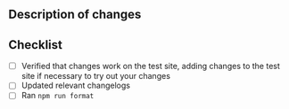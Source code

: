 ## Description of changes

<!--
Please describe your changes and link to related issues.
-->

## Checklist

<!--
Please do all of the following that apply to your PR.
If you are submitting an update to the source code of vad-web or vad-react,
all items will likely be relevant. You are welcome to create your PR as a draft
PR without having completed all items.
-->

- [ ] Verified that changes work on the test site, adding changes to the test site if necessary to try out your changes <!-- `npm run dev` to run the test site locally. Alternatively, you can open a PR and vercel will deploy a preview version of the test site that you can view -->
- [ ] Updated relevant changelogs <!-- see the `/changelogs` directory -->
- [ ] Ran `npm run format`
